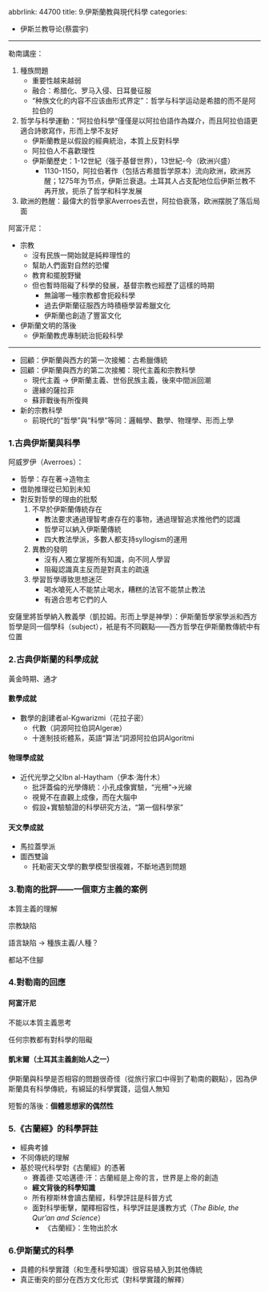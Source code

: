 abbrlink: 44700
title: 9.伊斯蘭教與現代科學
categories:
  - 伊斯兰教导论(蔡震宇)
---
勒南講座：

1. 種族問題
   - 重要性越来越弱
   - 融合：希腊化、罗马入侵、日耳曼征服
   - “种族文化的内容不应该由形式界定”：哲学与科学运动是希腊的而不是阿拉伯的
2. 哲学与科學運動：“阿拉伯科學“僅僅是以阿拉伯語作為媒介，而且阿拉伯語更適合詩歌寫作，形而上學不友好
	- 伊斯蘭教是以假設的經典統治，本質上反對科學
	- 阿拉伯人不喜歡理性
	- 伊斯蘭歷史：1-12世紀（强于基督世界），13世紀-今（欧洲兴盛）
		- 1130-1150，阿拉伯著作（包括古希腊哲学原本）流向欧洲，欧洲苏醒；1275年为节点，伊斯兰衰退。土耳其人占支配地位后伊斯兰教不再开放，扼杀了哲学和科学发展
3. 歐洲的甦醒：最偉大的哲學家Averroes去世，阿拉伯衰落，欧洲摆脱了落后局面

阿富汗尼：

- 宗教
	- 沒有民族一開始就是純粹理性的
	- 幫助人們面對自然的恐懼
	- 教育和擺脫野蠻
	- 但也暫時阻礙了科學的發展，基督宗教也經歷了這樣的時期
		- 無論哪一種宗教都會扼殺科學
		- 過去伊斯蘭征服西方時積極學習希臘文化
		- 伊斯蘭也創造了豐富文化
- 伊斯蘭文明的落後
	- 伊斯蘭教虎專制統治扼殺科學

***

- 回顧：伊斯蘭與西方的第一次接觸：古希臘傳統
- 回顧：伊斯蘭與西方的第二次接觸：現代主義和宗教科學
	- 現代主義 → 伊斯蘭主義、世俗民族主義，後來中間派回潮
	- 邊緣的薩拉菲
	- 蘇菲戰後有所復興
- 新的宗教科學
	- 前現代的“哲學”與“科學”等同：邏輯學、數學、物理學、形而上學

### 1.古典伊斯蘭與科學

阿威罗伊（Averroes）：

- 哲學：存在著→造物主
- 借助推理從已知到未知
- 對反對哲學的理由的批駁
	1. 不早於伊斯蘭傳統存在
		- 教法要求通過理智考慮存在的事物，通過理智追求推他們的認識
		- 哲學可以納入伊斯蘭傳統
		- 四大教法學派，多數人都支持syllogism的運用
	1. 異教的發明
		- 沒有人獨立掌握所有知識，向不同人學習
		- 阻礙認識真主反而是對真主的疏遠
	1. 學習哲學導致思想迷茫
		- 喝水嗆死人不能禁止喝水，糟糕的法官不能禁止教法
		- 有適合思考它們的人

安薩里將哲學納入教義學（凱拉姆。形而上學是神學）：伊斯蘭哲學家學派和西方哲學是同一個學科（subject），衹是有不同觀點——西方哲學在伊斯蘭教傳統中有位置

### 2.古典伊斯蘭的科學成就

黃金時期、通才

#### 數學成就

- 數學的創建者al-Kgwarizmi（花拉子密）
	- 代數（詞源阿拉伯詞Algeræ）
	- 十進制技術體系，英語“算法”詞源阿拉伯詞Algoritmi

#### 物理學成就

- 近代光學之父Ibn al-Haytham（伊本·海什木）
	- 批評蓋倫的光學傳統：小孔成像實驗，“光柵”→光線
	- 視覺不在直觀上成像，而在大腦中
	- 假設+實驗驗證的科學研究方法，“第一個科學家”

#### 天文學成就

- 馬拉蓋學派
- 圖西雙論
	- 托勒密天文學的數學模型很複雜，不斷地遇到問題

### 3.勒南的批評——一個東方主義的案例

本質主義的理解

宗教缺陷

語言缺陷 → 種族主義/人種？

都站不住腳

### 4.對勒南的回應

#### 阿富汗尼

不能以本質主義思考

任何宗教都有對科學的阻礙

#### 凱末爾（土耳其主義創始人之一）

伊斯蘭與科學是否相容的問題很奇怪（從旅行家口中得到了勒南的觀點），因為伊斯蘭具有科學傳統，有綿延的科學實踐，這個人無知

短暫的落後：**個體思想家的偶然性**

### 5.《古蘭經》的科學評註

- 經典考據
- 不同傳統的理解
- 基於現代科學對《古蘭經》的憑著
	- 賽義德·艾哈邁德·汗：古蘭經是上帝的言，世界是上帝的創造
	- **經文背後的科學知識**
	- 所有穆斯林會讀古蘭經，科學評註是科普方式
	- 面對科學衝擊，闡釋相容性，科學評註是護教方式（*The Bible, the Qur’an and Science*）
		- 《古蘭經》：生物出於水

### 6.伊斯蘭式的科學

- 具體的科學實踐（和生產科學知識）很容易植入到其他傳統
- 真正衝突的部分在西方文化形式（對科學實踐的解釋）
